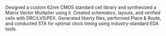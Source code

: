 Designed a custom 62nm CMOS standard cell library and synthesized a Matrix Vector Multiplier using it. Created schematics, layouts, and verified cells with DRC/LVS/PEX. Generated liberty files, performed Place & Route, and conducted STA for optimal clock timing using industry-standard EDA tools.
